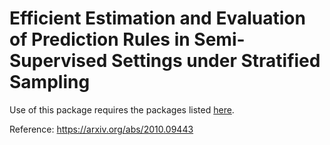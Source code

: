 # Efficient Estimation and Evaluation of Prediction Rules in Semi-Supervised Settings under Stratified Sampling

Use of this package requires the packages listed [here](https://github.com/jlgrons/Stratified-SSL/blob/master/stratifiedSSL/R/LoadLibraries.R).

Reference: https://arxiv.org/abs/2010.09443
